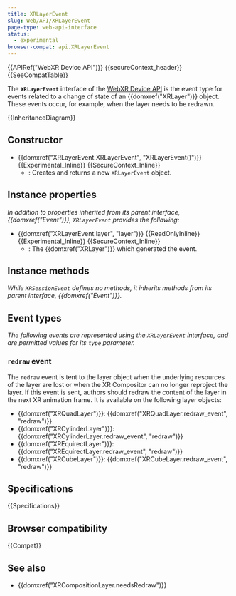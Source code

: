 ```yaml
---
title: XRLayerEvent
slug: Web/API/XRLayerEvent
page-type: web-api-interface
status:
  - experimental
browser-compat: api.XRLayerEvent
---
```


{{APIRef("WebXR Device API")}} {{secureContext_header}}{{SeeCompatTable}}

The **`XRLayerEvent`** interface of the [WebXR Device API](/en-US/docs/Web/API/WebXR_Device_API) is the event type for events related to a change of state of an {{domxref("XRLayer")}} object. These events occur, for example, when the layer needs to be redrawn.

{{InheritanceDiagram}}

## Constructor

- {{domxref("XRLayerEvent.XRLayerEvent", "XRLayerEvent()")}} {{Experimental_Inline}} {{SecureContext_Inline}}
  - : Creates and returns a new `XRLayerEvent` object.

## Instance properties

_In addition to properties inherited from its parent interface, {{domxref("Event")}}, `XRLayerEvent` provides the following:_

- {{domxref("XRLayerEvent.layer", "layer")}} {{ReadOnlyInline}} {{Experimental_Inline}} {{SecureContext_Inline}}
  - : The {{domxref("XRLayer")}} which generated the event.

## Instance methods

_While `XRSessionEvent` defines no methods, it inherits methods from its parent interface, {{domxref("Event")}}._

## Event types

_The following events are represented using the `XRLayerEvent` interface, and are permitted values for its `type` parameter._

### `redraw` event

The `redraw` event is tent to the layer object when the underlying resources of the layer are lost or when the XR Compositor can no longer reproject the layer. If this event is sent, authors should redraw the content of the layer in the next XR animation frame. It is available on the following layer objects:

- {{domxref("XRQuadLayer")}}: {{domxref("XRQuadLayer.redraw_event", "redraw")}}
- {{domxref("XRCylinderLayer")}}: {{domxref("XRCylinderLayer.redraw_event", "redraw")}}
- {{domxref("XREquirectLayer")}}: {{domxref("XREquirectLayer.redraw_event", "redraw")}}
- {{domxref("XRCubeLayer")}}: {{domxref("XRCubeLayer.redraw_event", "redraw")}}

## Specifications

{{Specifications}}

## Browser compatibility

{{Compat}}

## See also

- {{domxref("XRCompositionLayer.needsRedraw")}}
